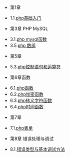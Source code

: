 * 第1章
 - 1.1.[php基础入门](1.1.md)
* 第3章 PHP MySQL
 - 3.1.[php mysql函数](3.1.md)
 - 3.5.[php 数组](3.5.md)
* 第5章
 - 5.3.[php控制语句和运算符](5.3.md)
* 第6章函数
 - 6.1.[php函数](6.1.md)
 - 6.2.[php加密函数](6.2.md)
 - 6.3.[php转义字符函数](6.3.md)
 - 6.4.[php时间函数](6.4.md)
* 第7章
 - 7.1.[php表单](7.1.md)
* 第8章 错误处理与调试
 - 8.1.[错误类型与基本调试方法](8.1.md)
